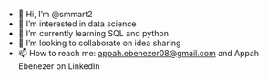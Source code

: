 - 👋 Hi, I’m @smmart2
- 👀 I’m interested in data science 
- 🌱 I’m currently learning SQL and python
- 💞️ I’m looking to collaborate on idea sharing
- 📫 How to reach me: appah.ebenezer08@gmail.com and Appah Ebenezer on LinkedIn 

<!---
smmart2/smmart2 is a ✨ special ✨ repository because its `README.md` (this file) appears on your GitHub profile.
You can click the Preview link to take a look at your changes.
--->
